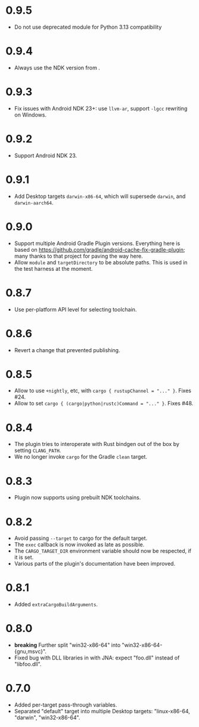 # 0.9.5

- Do not use deprecated  module for Python 3.13 compatibility

# 0.9.4

- Always use the NDK version from .

# 0.9.3

- Fix issues with Android NDK 23+: use `llvm-ar`, support `-lgcc` rewriting on Windows.

# 0.9.2

- Support Android NDK 23.

# 0.9.1

- Add Desktop targets `darwin-x86-64`, which will supersede `darwin`, and `darwin-aarch64`.

# 0.9.0

- Support multiple Android Gradle Plugin versions.  Everything here is based on https://github.com/gradle/android-cache-fix-gradle-plugin; many thanks to that project for paving the way here.
- Allow `module` and `targetDirectory` to be absolute paths.  This is used in the test harness at the moment.

# 0.8.7

- Use per-platform API level for selecting toolchain.

# 0.8.6

- Revert a change that prevented publishing.

# 0.8.5

- Allow to use `+nightly`, etc, with `cargo { rustupChannel = "..." }`. Fixes #24.
- Allow to set `cargo { (cargo|python|rustc)Command = "..." }`. Fixes #48.

# 0.8.4

- The plugin tries to interoperate with Rust bindgen out of the box by setting `CLANG_PATH`.
- We no longer invoke `cargo` for the Gradle `clean` target.

# 0.8.3

- Plugin now supports using prebuilt NDK toolchains.

# 0.8.2

- Avoid passing `--target` to cargo for the default target.
- The `exec` callback is now invoked as late as possible.
- The `CARGO_TARGET_DIR` environment variable should now be respected, if it is set.
- Various parts of the plugin's documentation have been improved.

# 0.8.1

- Added `extraCargoBuildArguments`.

# 0.8.0

- **breaking** Further split "win32-x86-64" into "win32-x86-64-{gnu,msvc}".
- Fixed bug with DLL libraries in with JNA: expect "foo.dll" instead
  of "libfoo.dll".

# 0.7.0

- Added per-target pass-through variables.
- Separated "default" target into multiple Desktop targets:
  "linux-x86-64, "darwin", "win32-x86-64".
